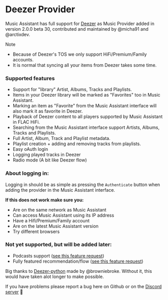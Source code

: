 # Deezer Provider

Music Assistant has full support for [Deezer](https://www.deezer.com/) as Music Provider added in version 2.0.0 beta 30, contributed and maintained by @micha91 and @arctixdev.

> [!NOTE]
> - Because of Deezer's TOS we only support HiFi/Premium/Family accounts.
> - It is normal that syncing all your items from Deezer takes some time.

### Supported features
- Support for "library" Artist, Albums, Tracks and Playlists.
- Items in your Deezer library will be marked as "Favorites" too in Music Assistant.
- Marking an item as "Favorite" from the Music Assistant interface will also mark it as favorite in Deezer.
- Playback of Deezer content to all players supported by Music Assistant in FLAC HiFi.
- Searching from the Music Assistant interface support Artists, Albums, Tracks and Playlists.
- Full Artist, Album, Track and Playlist metadata.
- Playlist creation + adding and removing tracks from playlists.
- Easy oAuth login
- Logging played tracks in Deezer
- Radio mode (A bit like Deezer flow)

### About logging in:
Logging in should be as simple as pressing the `Authenticate` button when adding the provider in the Music Assistant interface.

**If this does not work make sure you:**
- Are on the same network as Music Assistant
- Can access Music Assistant using its IP address
- Have a Hifi/Premium/Family account
- Are on the latest Music Assistant version
- Try different browsers

### Not yet supported, but will be added later:
- Podcasts support ([see this feature request](https://github.com/music-assistant/hass-music-assistant/discussions/429))
- Fully featured recommendation/flow ([see this feature request](https://github.com/music-assistant/hass-music-assistant/discussions/535))

Big thanks to [Deezer-python](https://GitHub.com/browniebroke/deezer-python) made by @browniebroke. Without it, this would have taken alot longer to make possible.

If you have problems please report a bug here on Github or on the [Discord server](https://discord.gg/kaVm8hGpne) :slightly_smiling_face: